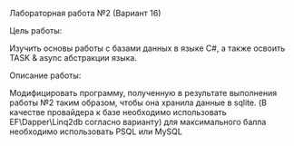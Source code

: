 Лабораторная работа №2 (Вариант 16)

Цель работы:

Изучить основы работы с базами данных в языке C#, а также освоить TASK & async абстракции языка.

Описание работы:

Модифицировать программу, полученную в результате выполнения работы №2 таким образом, чтобы она хранила данные в sqlite. 
(В качестве провайдера к базе необходимо использовать EF\Dapper\Linq2db согласно варианту) для максимального балла необходимо использовать PSQL или MySQL

